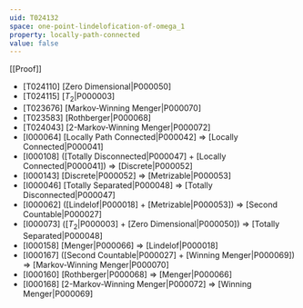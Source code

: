 ```yaml
---
uid: T024132
space: one-point-lindelofication-of-omega_1
property: locally-path-connected
value: false
---
```

[[Proof]]

* [T024110] [Zero Dimensional|P000050]
* [T024115] [$T_2$|P000003]
* [T023676] [Markov-Winning Menger|P000070]
* [T023583] [Rothberger|P000068]
* [T024043] [2-Markov-Winning Menger|P000072]
* [I000064] [Locally Path Connected|P000042] => [Locally Connected|P000041]
* [I000108] ([Totally Disconnected|P000047] + [Locally Connected|P000041]) => [Discrete|P000052]
* [I000143] [Discrete|P000052] => [Metrizable|P000053]
* [I000046] [Totally Separated|P000048] => [Totally Disconnected|P000047]
* [I000062] ([Lindelof|P000018] + [Metrizable|P000053]) => [Second Countable|P000027]
* [I000073] ([$T_2$|P000003] + [Zero Dimensional|P000050]) => [Totally Separated|P000048]
* [I000158] [Menger|P000066] => [Lindelof|P000018]
* [I000167] ([Second Countable|P000027] + [Winning Menger|P000069]) => [Markov-Winning Menger|P000070]
* [I000160] [Rothberger|P000068] => [Menger|P000066]
* [I000168] [2-Markov-Winning Menger|P000072] => [Winning Menger|P000069]


